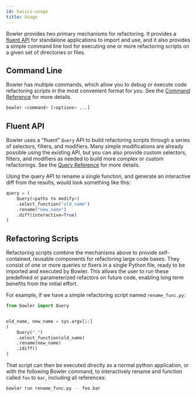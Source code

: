 ```yaml
---
id: basics-usage
title: Usage
---
```


Bowler provides two primary mechanisms for refactoring.  It provides a
[fluent API](api-query#fixer) for standalone applications to import and use, and it also
provides a simple command line tool for executing one or more refactoring scripts
on a given set of directories or files.


## Command Line

Bowler has multiple commands, which allow you to debug or execute code refactoring
scripts in the most convenient format for you.  See the
[Command Reference](api-commands.md) for more details.

```bash
bowler <command> [<options> ...]
```

## Fluent API

Bowler uses a "fluent" `Query` API to build refactoring scripts through a series
of selectors, filters, and modifiers.  Many simple modifications are already possible
using the existing API, but you can also provide custom selectors, filters, and
modifiers as needed to build more complex or custom refactorings.  See the
[Query Reference](api-query.md) for more details.

Using the query API to rename a single function, and generate an interactive diff from
the results, would look something like this:

```python
query = (
    Query(<paths to modify>)
    .select_function("old_name")
    .rename("new_name")
    .diff(interactive=True)
)
```

## Refactoring Scripts

Refactoring scripts combine the mechanisms above to provide self-contained, reusable
components for refactoring large code bases.  They consist of one or more queries or
fixers in a single Python file, ready to be imported and executed by Bowler.  This
allows the user to run these predefined or parameterized refactors on future code,
enabling long term benefits from the initial effort.

For example, if we have a simple refactoring script named `rename_func.py`:

```python
from bowler import Query


old_name, new_name = sys.argv[1:]
(
    Query(".")
    .select_function(old_name)
    .rename(new_name)
    .idiff()
)
```

That script can then be executed directly as a normal python application, or with the
following Bowler command, to interactively rename and function called `foo` to `bar`,
including all references:

```bash
bowler run rename_func.py -- foo bar
```
